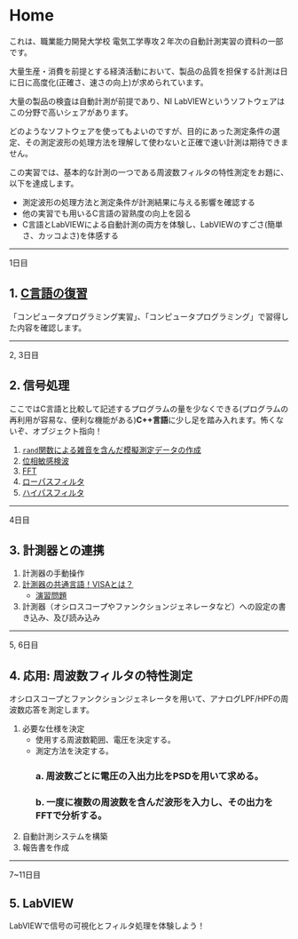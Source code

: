 # Home

これは、職業能力開発大学校 電気工学専攻２年次の自動計測実習の資料の一部です。

大量生産・消費を前提とする経済活動において、製品の品質を担保する計測は日に日に高度化(正確さ、速さの向上)が求められています。

大量の製品の検査は自動計測が前提であり、NI LabVIEWというソフトウェアはこの分野で高いシェアがあります。

どのようなソフトウェアを使ってもよいのですが、目的にあった測定条件の選定、その測定波形の処理方法を理解して使わないと正確で速い計測は期待できません。

この実習では、基本的な計測の一つである周波数フィルタの特性測定をお題に、以下を達成します。
- 測定波形の処理方法と測定条件が計測結果に与える影響を確認する
- 他の実習でも用いるC言語の習熟度の向上を図る
- C言語とLabVIEWによる自動計測の両方を体験し、LabVIEWのすごさ(簡単さ、カッコよさ)を体感する

---
1日目
## 1. [C言語の復習](./1_1_Clang_Works.md)

「コンピュータプログラミング実習」、「コンピュータプログラミング」で習得した内容を確認します。

---
2, 3日目
## 2. 信号処理

ここではC言語と比較して記述するプログラムの量を少なくできる(プログラムの再利用が容易な、便利な機能がある)**C++言語**に少し足を踏み入れます。怖くないぞ、オブジェクト指向！

1. [`rand`関数による雑音を含んだ模擬測定データの作成](./2_1_GenerateWaveform.md)
1. [位相敏感検波](./2_2_PSD.md)
1. [FFT](2_3_FFT.md)
1. [ローパスフィルタ](./2_4_LPF.md)
1. [ハイパスフィルタ](./2_5_HPF.md)

---
4日目
## 3. 計測器との連携
1. 計測器の手動操作
1. [計測器の共通言語！VISAとは？](./3_2_0_VISA.md)
   - [演習問題](./3_2_1_VISA_Works.md)
1. 計測器（オシロスコープやファンクションジェネレータなど）への設定の書き込み、及び読み込み

---
5, 6日目
## 4. 応用: 周波数フィルタの特性測定

オシロスコープとファンクションジェネレータを用いて、アナログLPF/HPFの周波数応答を測定します。

1. 必要な仕様を決定
   - 使用する周波数範囲、電圧を決定する。
   - 測定方法を決定する。
     ### a. 周波数ごとに電圧の入出力比をPSDを用いて求める。
     ### b. 一度に複数の周波数を含んだ波形を入力し、その出力をFFTで分析する。
1. 自動計測システムを構築
1. 報告書を作成

---
7~11日目
## 5. LabVIEW

LabVIEWで信号の可視化とフィルタ処理を体験しよう！
